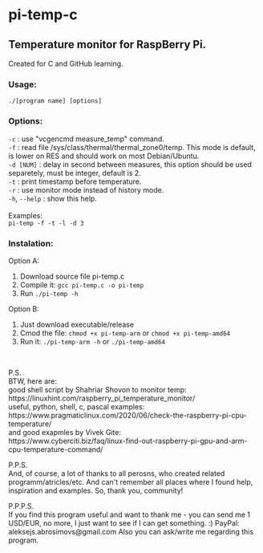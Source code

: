 # pi-temp-c
## Temperature monitor for RaspBerry Pi.
Created for C and GitHub learning.

### Usage:<br>
`./[program name] [options]`<br>

### Options:<br>
`-c`       : use "vcgencmd measure_temp" command.<br>
`-f`       : read file /sys/class/thermal/thermal_zone0/temp. This mode is default, is lower on RES and should work on most Debian/Ubuntu.<br>
`-d [NUM]` : delay in second between measures, this option should be used separetely, must be integer, default is 2.<br>
`-t`       : print timestamp before temperature.<br>
`-r`	      :	use monitor mode instead of history mode.<br>
`-h`, `--help`	: show this help.<br>
<br>
Examples:<br>
`pi-temp -f -t -l -d 3`<br>
 
### Instalation:
Option A:
1) Download source file pi-temp.c
2) Compile it: `gcc pi-temp.c -o pi-temp`
3) Run `./pi-temp -h`

Option B:
1) Just download executable/release
2) Cmod the file: `chmod +x pi-temp-arm` or `chmod +x pi-temp-amd64`
3) Run it: `./pi-temp-arm -h` or `./pi-temp-amd64`

<br>
<p>P.S.<br>
BTW, here are:<br>
good shell script by Shahriar Shovon to monitor temp:<br>
https://linuxhint.com/raspberry_pi_temperature_monitor/<br>
useful, python, shell, c, pascal examples:<br>
https://www.pragmaticlinux.com/2020/06/check-the-raspberry-pi-cpu-temperature/<br>
and good exapmles by Vivek Gite:<br>
https://www.cyberciti.biz/faq/linux-find-out-raspberry-pi-gpu-and-arm-cpu-temperature-command/<br></p>

<p>P.P.S.<br>
And, of course, a lot of thanks to all perosns, who created related programm/atricles/etc. And can't remember all places where I found help, inspiration and examples. So, thank you, community!<br></p>

<p>P.P.P.S.<br>
 If you find this program useful and want to thank me - you can send me 1 USD/EUR, no more, I just want to see if I can get something. :)
 PayPal: aleksejs.abrosimovs@gmail.com
 Also you can ask/write me regarding this program.
